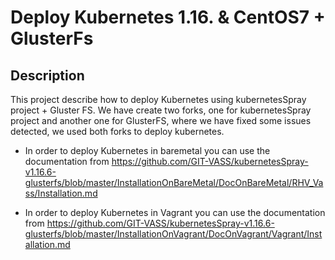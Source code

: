 Deploy Kubernetes 1.16. & CentOS7 + GlusterFs
==========================================================

Description
--------------------------------
This project describe how to deploy Kubernetes using kubernetesSpray project + Gluster FS.
We have create two forks, one for kubernetesSpray project and another one for GlusterFS, where we have fixed  some issues detected, we used  both forks to deploy kubernetes.

* In order to deploy Kubernetes in baremetal you can use the documentation from  https://github.com/GIT-VASS/kubernetesSpray-v1.16.6-glusterfs/blob/master/InstallationOnBareMetal/DocOnBareMetal/RHV_Vass/Installation.md

* In order to deploy Kubernetes in Vagrant you can use the documentation from  https://github.com/GIT-VASS/kubernetesSpray-v1.16.6-glusterfs/blob/master/InstallationOnVagrant/DocOnVagrant/Vagrant/Installation.md
